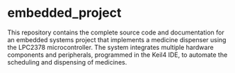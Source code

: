 # embedded_project
This repository contains the complete source code and documentation for an embedded systems project that implements a medicine dispenser using the LPC2378 microcontroller. The system integrates multiple hardware components and peripherals, programmed in the Keil4 IDE, to automate the scheduling and dispensing of medicines.
